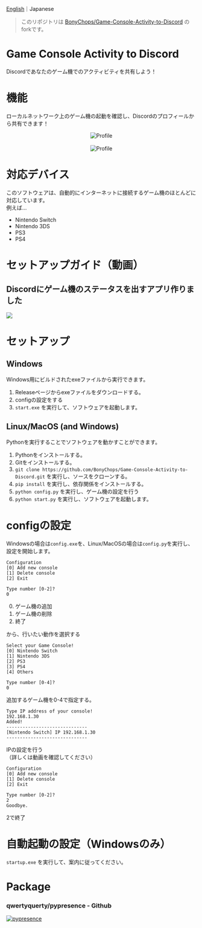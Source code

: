 [English](https://github.com/Chipsnet/Game-Console-Activity-to-Discord/blob/master/README_en.md)｜Japanese

> このリポジトリは [BonyChops/Game-Console-Activity-to-Discord](https://github.com/BonyChops/Game-Console-Activity-to-Discord) のforkです。

# Game Console Activity to Discord

Discordであなたのゲーム機でのアクティビティを共有しよう！

# 機能

ローカルネットワーク上のゲーム機の起動を確認し、Discordのプロフィールから共有できます！

<div align="center">

<img src="https://github.com/Chipsnet/Game-Console-Activity-to-Discord/blob/master/imgs/status.png?raw=true" alt="Profile" title="Profile"><br><br>
<img src="https://github.com/Chipsnet/Game-Console-Activity-to-Discord/blob/master/imgs/profile.png?raw=true" alt="Profile" title="Profile">
</div>

# 対応デバイス

このソフトウェアは、自動的にインターネットに接続するゲーム機のほとんどに対応しています。       
例えば...

- Nintendo Switch
- Nintendo 3DS
- PS3
- PS4

# セットアップガイド（動画）

## Discordにゲーム機のステータスを出すアプリ作りました

[![](https://img.youtube.com/vi/5yHuvOHLPRc/0.jpg)](https://www.youtube.com/watch?v=5yHuvOHLPRc)

# セットアップ

## Windows

Windows用にビルドされたexeファイルから実行できます。

1. Releaseページからexeファイルをダウンロードする。
1. configの設定をする
1. `start.exe` を実行して、ソフトウェアを起動します。

## Linux/MacOS (and Windows)

Pythonを実行することでソフトウェアを動かすことができます。

1. Pythonをインストールする。
1. Gitをインストールする。
1. `git clone https://github.com/BonyChops/Game-Console-Activity-to-Discord.git` を実行し、ソースをクローンする。
1. `pip install` を実行し、依存関係をインストールする。
1. `python config.py` を実行し、ゲーム機の設定を行う
1. `python start.py` を実行し、ソフトウェアを起動します。

# configの設定

Windowsの場合は`config.exe`を、Linux/MacOSの場合は`config.py`を実行し、設定を開始します。

```
Configuration
[0] Add new console
[1] Delete console
[2] Exit

Type number [0-2]?
0
```

0. ゲーム機の追加
0. ゲーム機の削除
0. 終了

から、行いたい動作を選択する

```
Select your Game Console!
[0] Nintendo Switch
[1] Nintendo 3DS
[2] PS3
[3] PS4
[4] Others

Type number [0-4]?
0
```

追加するゲーム機を0-4で指定する。

```
Type IP address of your console!
192.168.1.30
Added!
------------------------------
[Nintendo Switch] IP 192.168.1.30
------------------------------
```

IPの設定を行う        
（詳しくは動画を確認してください）

```
Configuration
[0] Add new console
[1] Delete console
[2] Exit

Type number [0-2]?
2
Goodbye.
```

2で終了

# 自動起動の設定（Windowsのみ）

`startup.exe` を実行して、案内に従ってください。

# Package
### qwertyquerty/pypresence - Github

[![pypresence](https://img.shields.io/badge/using-pypresence-00bb88.svg?style=for-the-badge&logo=discord&logoWidth=20)](https://github.com/qwertyquerty/pypresence)
